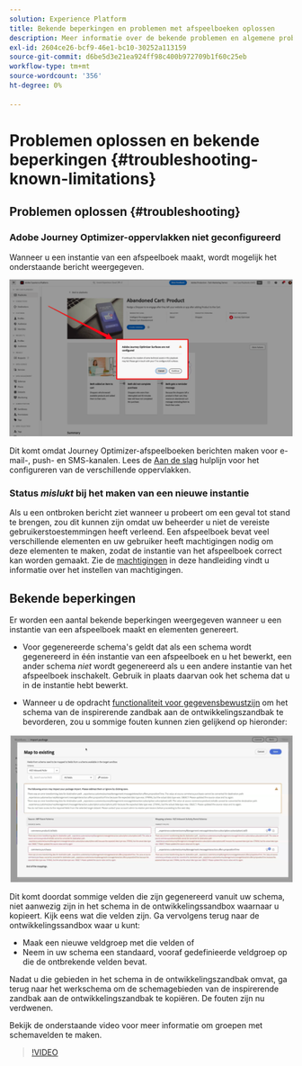 ```yaml
---
solution: Experience Platform
title: Bekende beperkingen en problemen met afspeelboeken oplossen
description: Meer informatie over de bekende problemen en algemene problemen met afspeelboeken en hoe u deze problemen kunt oplossen
exl-id: 2604ce26-bcf9-46e1-bc10-30252a113159
source-git-commit: d6be5d3e21ea924ff98c400b972709b1f60c25eb
workflow-type: tm+mt
source-wordcount: '356'
ht-degree: 0%

---
```



# Problemen oplossen en bekende beperkingen {#troubleshooting-known-limitations}

## Problemen oplossen {#troubleshooting}

### Adobe Journey Optimizer-oppervlakken niet geconfigureerd

Wanneer u een instantie van een afspeelboek maakt, wordt mogelijk het onderstaande bericht weergegeven.

![Problemen oplossen](/help/use-case-playbooks/assets/playbooks/troubleshooting/troubleshooting-ajo.png)

Dit komt omdat Journey Optimizer-afspeelboeken berichten maken voor e-mail-, push- en SMS-kanalen. Lees de [Aan de slag](/help/use-case-playbooks/playbooks/get-started.md#configure-sandbox-and-channel-surfaces-in-journey-optimizer) hulplijn voor het configureren van de verschillende oppervlakken.

### Status *mislukt* bij het maken van een nieuwe instantie

Als u een ontbroken bericht ziet wanneer u probeert om een geval tot stand te brengen, zou dit kunnen zijn omdat uw beheerder u niet de vereiste gebruikerstoestemmingen heeft verleend. Een afspeelboek bevat veel verschillende elementen en uw gebruiker heeft machtigingen nodig om deze elementen te maken, zodat de instantie van het afspeelboek correct kan worden gemaakt. Zie de [machtigingen](/help/use-case-playbooks/playbooks/get-started.md#grant-your-team-the-required-access-permissions) in deze handleiding vindt u informatie over het instellen van machtigingen.

## Bekende beperkingen

Er worden een aantal bekende beperkingen weergegeven wanneer u een instantie van een afspeelboek maakt en elementen genereert.

* Voor gegenereerde schema&#39;s geldt dat als een schema wordt gegenereerd in één instantie van een afspeelboek en u het bewerkt, een ander schema *niet* wordt gegenereerd als u een andere instantie van het afspeelboek inschakelt. Gebruik in plaats daarvan ook het schema dat u in de instantie hebt bewerkt.

* Wanneer u de opdracht [functionaliteit voor gegevensbewustzijn](/help/use-case-playbooks/playbooks/data-awareness.md) om het schema van de inspirerende zandbak aan de ontwikkelingszandbak te bevorderen, zou u sommige fouten kunnen zien gelijkend op hieronder:

![schemafouten](/help/use-case-playbooks/assets/playbooks/troubleshooting/schema-errors.png)

Dit komt doordat sommige velden die zijn gegenereerd vanuit uw schema, niet aanwezig zijn in het schema in de ontwikkelingssandbox waarnaar u kopieert. Kijk eens wat die velden zijn. Ga vervolgens terug naar de ontwikkelingssandbox waar u kunt:

* Maak een nieuwe veldgroep met die velden of
* Neem in uw schema een standaard, vooraf gedefinieerde veldgroep op die de ontbrekende velden bevat.

Nadat u die gebieden in het schema in de ontwikkelingszandbak omvat, ga terug naar het werkschema om de schemagebieden van de inspirerende zandbak aan de ontwikkelingszandbak te kopiëren. De fouten zijn nu verdwenen.

Bekijk de onderstaande video voor meer informatie om groepen met schemavelden te maken.

>[!VIDEO](https://video.tv.adobe.com/v/27013/?learn=on)
